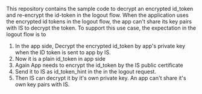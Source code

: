 
This repository contains the sample code to decrypt an encrypted id_token and re-encrypt the id-token in the logout flow.
When the application uses the encrypted id tokens in the logout flow, the app can't share its key pairs with IS to decrypt the token. To support this use case, the expectation in the logout flow is to

1. In the app side, Decrypt the encrypted id_token by app's private key when the ID token is sent to app by IS.
2. Now it is a plain id_token in app side
3. Again App needs to encrypt the id_token by the IS public certificate
4. Send it to IS as id_token_hint in the in the logout request.
5. Then IS can decrypt it by it's own private key. An app can't share it's own key pairs with IS.